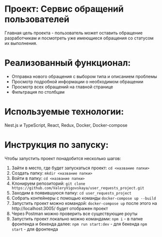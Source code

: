 
<h1> Проект: Сервис обращений пользователей </h1>

 Главная цель проекта - пользователь может оставить обращение разработчикам и посмотреть уже имеющиеся обращения со статусом их выполнения.

# Реализованный функционал:
<ul>
  <li>Отправка нового обращения с выбором типа и описанием проблемы</li>
  <li>Просмотр подробной информации о необходимом обращении</li>
  <li>Просмотр всех обращений на главной странице</li>
  <li>Фильтрация по столбцам</li>
</ul>

# Используемые технологии:
Nest.js и TypeScript, React, Redux, Docker, Docker-compose


# Инструкция по запуску:
Чтобы запустить проект понадобится несколько шагов:
1. Зайти в место, где будет запускаться проект: 
   `cd <название папки>`
2. Создать папку:
   `mkdir <название папки>`
3. Войти в папку:
   `cd <название папки>`
4. Клонируем репозиторий:
   `git clone https://github.com/ValeryVigovskaya/user_requests_project.git`
5. Заходим в появившуюся папку:
   `cd user_requests_project`
6. Собрать контейнеры с помощью команды
   `docker-compose up --build`
7. Запустить проект можно командой:
   `docker-compose up`
   после этого на http://localhost:3005/ будет отображен проект
8.  Через Postman можно проверить все существующие роуты
9.  Запустить проект локально можно командами:
    `npm i` - в папке фронтенда и бекенда
    далее:
    `npm run start:dev` - для бекенда
    `npm start` - для фронтенда